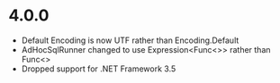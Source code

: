 # 4.0.0
 - Default Encoding is now UTF rather than Encoding.Default
 - AdHocSqlRunner changed to use Expression<Func<>> rather than Func<>
 - Dropped support for .NET Framework 3.5